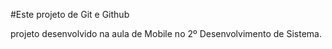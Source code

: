 #Este projeto de Git e Github

projeto desenvolvido na aula de Mobile no 2º Desenvolvimento de Sistema.